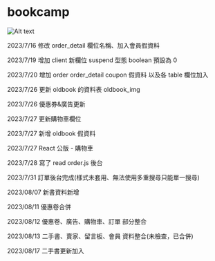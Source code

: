 # bookcamp

![Alt text](front-end/public/img)

2023/7/16 修改 order_detail 欄位名稱、加入會員假資料

2023/7/19 增加 client 新欄位 suspend 型態 boolean 預設為 0

2023/7/20 增加 order order_detail coupon 假資料 以及各 table 欄位加入

2023/7/26 更新 oldbook 的資料表 oldbook_img

2023/7/26 優惠券&廣告更新

2023/7/27 更新購物車欄位

2023/7/27 新增 oldbook 假資料

2023/7/27 React 公版 - 購物車

2023/7/28 寫了 read order.js 後台

2023/7/31 訂單後台完成(樣式未套用、無法使用多重搜尋只能單一搜尋)

2023/08/07 新書資料新增

2023/08/11 優惠卷合併

2023/08/12 優惠卷、廣告、購物車、訂單 部分整合

2023/08/13 二手書、賣家、留言板、會員 資料整合(未檢查，已合併)

2023/08/17 二手書更新加入

